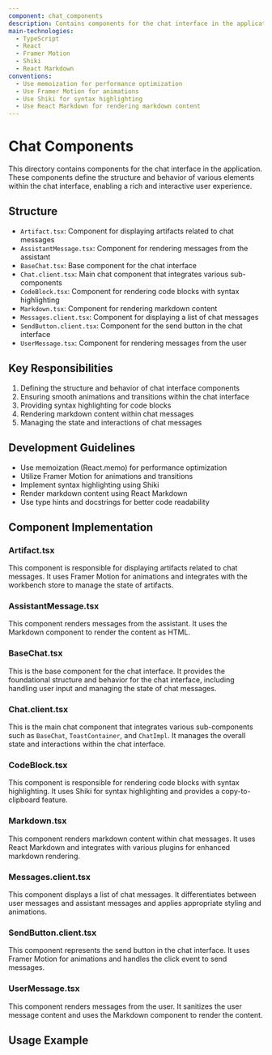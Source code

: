 ```yaml
---
component: chat_components
description: Contains components for the chat interface in the application
main-technologies:
  - TypeScript
  - React
  - Framer Motion
  - Shiki
  - React Markdown
conventions:
  - Use memoization for performance optimization
  - Use Framer Motion for animations
  - Use Shiki for syntax highlighting
  - Use React Markdown for rendering markdown content
---
```


# Chat Components

This directory contains components for the chat interface in the application. These components define the structure and behavior of various elements within the chat interface, enabling a rich and interactive user experience.

## Structure

- `Artifact.tsx`: Component for displaying artifacts related to chat messages
- `AssistantMessage.tsx`: Component for rendering messages from the assistant
- `BaseChat.tsx`: Base component for the chat interface
- `Chat.client.tsx`: Main chat component that integrates various sub-components
- `CodeBlock.tsx`: Component for rendering code blocks with syntax highlighting
- `Markdown.tsx`: Component for rendering markdown content
- `Messages.client.tsx`: Component for displaying a list of chat messages
- `SendButton.client.tsx`: Component for the send button in the chat interface
- `UserMessage.tsx`: Component for rendering messages from the user

## Key Responsibilities

1. Defining the structure and behavior of chat interface components
2. Ensuring smooth animations and transitions within the chat interface
3. Providing syntax highlighting for code blocks
4. Rendering markdown content within chat messages
5. Managing the state and interactions of chat messages

## Development Guidelines

- Use memoization (React.memo) for performance optimization
- Utilize Framer Motion for animations and transitions
- Implement syntax highlighting using Shiki
- Render markdown content using React Markdown
- Use type hints and docstrings for better code readability

## Component Implementation

### Artifact.tsx

This component is responsible for displaying artifacts related to chat messages. It uses Framer Motion for animations and integrates with the workbench store to manage the state of artifacts.

### AssistantMessage.tsx

This component renders messages from the assistant. It uses the Markdown component to render the content as HTML.

### BaseChat.tsx

This is the base component for the chat interface. It provides the foundational structure and behavior for the chat interface, including handling user input and managing the state of chat messages.

### Chat.client.tsx

This is the main chat component that integrates various sub-components such as `BaseChat`, `ToastContainer`, and `ChatImpl`. It manages the overall state and interactions within the chat interface.

### CodeBlock.tsx

This component is responsible for rendering code blocks with syntax highlighting. It uses Shiki for syntax highlighting and provides a copy-to-clipboard feature.

### Markdown.tsx

This component renders markdown content within chat messages. It uses React Markdown and integrates with various plugins for enhanced markdown rendering.

### Messages.client.tsx

This component displays a list of chat messages. It differentiates between user messages and assistant messages and applies appropriate styling and animations.

### SendButton.client.tsx

This component represents the send button in the chat interface. It uses Framer Motion for animations and handles the click event to send messages.

### UserMessage.tsx

This component renders messages from the user. It sanitizes the user message content and uses the Markdown component to render the content.

## Usage Example
